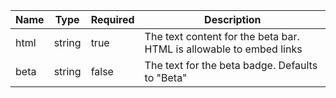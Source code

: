 | Name | Type   | Required | Description                                                         |
| ---- | ------ | -------- | ------------------------------------------------------------------- |
| html | string | true     | The text content for the beta bar. HTML is allowable to embed links |
| beta | string | false    | The text for the beta badge. Defaults to "Beta"                     |
